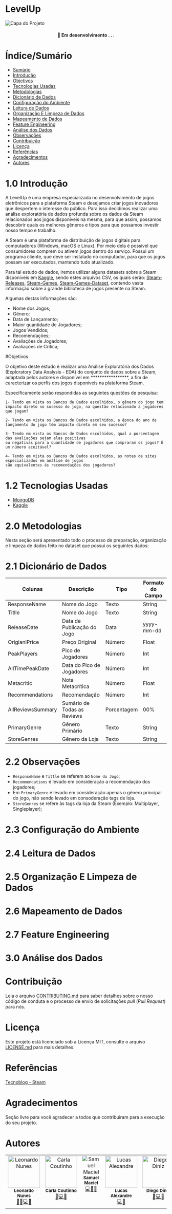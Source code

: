 # LevelUp

![Capa do Projeto](https://as1.ftcdn.net/v2/jpg/02/60/32/86/1000_F_260328666_ZvdyDkFCAihdLyly8Xb5KGOY3eWIv61K.jpg)


<h4 align="center"> 
	🚧  Em desenvolvimento . . .
</h4>

# Índice/Sumário
* [Sumário](#índice/sumário)
* [Introdução](#introdução)
* [Objetivos](#Objetivos)
* [Tecnologias Usadas](#tecnologias-usadas)
* [Metodologias](#metodologias)
* [Dicionário de Dados](#Dicionário-de-Dados)
* [Configuração do Ambiente](#Configuração-do-Ambiente)
* [Leitura de Dados](#Leitura-de-Dados)
* [Organização E Limpeza de Dados](#Organização-E-Limpeza-de-Dados)
* [Mapeamento de Dados](#Mapeamento-de-Dados)
* [Feature Engineering](#Feature-Engineering)
* [Análise dos Dados](#Análise-dos-Dados)
* [Observações](#Observações)
* [Contribuição](#contribuição)
* [Licença](#licença)
* [Referências](#Referências)
* [Agradecimentos](#agradecimentos)
* [Autores](#autores)



# 1.0 Introdução
A LevelUp é uma empresa especializada no desenvolvimento de jogos eletrônicos para a plataforma Steam e desejamos criar jogos inovadores que despertem o interesse do público. Para isso decidimos realizar uma análise exploratória de dados profunda sobre os dados da Steam relacionados aos jogos disponíveis na mesma, para que assim, possamos descobrir quais os melhores gêneros e tipos para que possamos investir nosso tempo e trabalho. 

A Steam é uma plataforma de distribuição de jogos digitais para computadores (Windows, macOS e Linux). Por meio dela é possível que consumidores comprem ou ativem jogos dentro do serviço. Possui um programa cliente, que deve ser instalado no computador, para que os jogos possam ser executados, mantendo tudo atualizado. 

Para tal estudo de dados, iremos utilizar alguns datasets sobre a Steam disponíveis em [Kaggle](https://www.kaggle.com/), sendo estes arquivos CSV, os quais serão:
 [Steam-Releases](https://www.kaggle.com/datasets/whigmalwhim/steam-releases), [Steam-Games](https://www.kaggle.com/datasets/thedevastator/get-your-game-on-metacritic-recommendations-and), [Steam-Games-Dataset](https://www.kaggle.com/datasets/nikatomashvili/steam-games-dataset), contendo vasta informação sobre a grande biblioteca de jogos presente na Steam.

Algumas destas informações são:
* Nome dos Jogos;
* Gênero;
* Data de Lançamento;
* Maior quantidade de Jogadores;
* Jogos Vendidos;
* Recomendações;
* Avaliações de Jogadores;
* Avaliações de Crítica;

#Objetivos

O objetivo deste estudo é realizar uma Análise Exploratória dos Dados (Exploratory Data Analysis - EDA) do conjunto de dados sobre a Steam, adaptada pelos autores e disponível em *****************, a fim de caracterizar os perfis dos jogos disponíveis na plataforma Steam. 

Especificamente serão respondidas as seguintes questões de pesquisa:

    1- Tendo em vista os Bancos de Dados escolhidos, o gênero do jogo tem
    impacto direto no sucesso do jogo, na questão relacionado a jogadores que jogam?

    2- Tendo em vista os Bancos de Dados escolhidos, a época do ano de lançamento do jogo têm impacto direto em seu sucesso?

    3- Tendo em vista os Bancos de Dados escolhidos, qual a porcentagem das avaliações sejam elas positivas
    ou negativas para a quantidade de jogadores que compraram os jogos? É um número aceitável? 

    4- Tendo em vista os Bancos de Dados escolhidos, as notas de sites especializados em análise de jogos
    são equivalentes às recomendações dos jogadores?


# 1.2 Tecnologias Usadas

- [MongoDB](https://www.mongodb.com/pt-br)
- [Kaggle](https://www.kaggle.com/)

# 2.0 Metodologias
Nesta seção será apresentado todo o processo de preparação, organização e limpeza de dados feito no dataset que possui os seguintes dados:


# 2.1 Dicionário de Dados

 Colunas | Descrição  |  Tipo   |  Formato do Campo
--------- | ------ | ------ | ------
ResponseName     | Nome do Jogo   |  Texto  |  String
Titlle          | Nome do Jogo    |  Texto   | String
ReleaseDate    | Data de Publicação do Jogo    | Data   |  yyyy-mm-dd
OrigianlPrice  | Preço Original   |  Número   | Float
PeakPlayers |  Pico de Jogadores    | Número   | Int
AllTimePeakDate | Data do Pico de Jogadores | Número   | Int
Metacritic    | Nota Metacrítica  | Número  | Float
Recommendations  | Recomendação  | Número  | Int
AllReviewsSummary | Sumário de Todas as Reviews  | Porcentagem  |  00%
PrimaryGenre | Gênero Primário  |  Texto  | String
StoreGenres  | Gênero da Loja   |  Texto  | String

# 2.2 Observações
* `ResponseName` e `Tittle` se referem ao `Nome do Jogo`;
* `Recommendations` é levado em consideração a recomendação dos jogadores;
* Em `PrimaryGenre` é levado em consideração apenas o gênero principal do jogo, não sendo levado em consoderação tags de loja.
* `StoreGenres` se refere às tags da loja da Steam (Exemplo: Multiplayer, Singleplayer);

# 2.3 Configuração do Ambiente

# 2.4 Leitura de Dados

# 2.5 Organização E Limpeza de Dados

# 2.6 Mapeamento de Dados

# 2.7 Feature Engineering

# 3.0 Análise dos Dados


# Contribuição

Leia o arquivo [CONTRIBUTING.md](CONTRIBUTING.md) para saber detalhes sobre o nosso código de conduta e o processo de envio de solicitações *pull* (*Pull Request*) para nós.


# Licença

Este projeto está licenciado sob a Licença MIT,  consulte o arquivo [LICENSE.md](LICENSE.md) para mais detalhes.


# Referências
[Tecnoblog - Steam](https://tecnoblog.net/responde/o-que-e-steam-tudo-sobre-a-loja-valve/)

# Agradecimentos

Seção livre para você agradecer a todos que contribuiram para a execução do seu projeto.


# Autores

<!-- ALL-CONTRIBUTORS-LIST:START - Do not remove or modify this section -->
<!-- prettier-ignore-start -->
<!-- markdownlint-disable -->
<table>
  <tbody>
    <tr>
      <td align="center" valign="top" width="14.28%"><img src="https://avatars.githubusercontent.com/u/111711621?v=4" width="100px;" alt="Leonardo Nunes"/><br /><sub><b>Leonardo Nunes</b></sub></a><br /><a href="https://github.com/sLeoNunes" title="Readme, Documentation, Ideas, Search">📝📖💻🤔</a>
      <td align="center" valign="top" width="14.28%"><img src="https://avatars.githubusercontent.com/u/85580881?v=4" width="100px;" alt="Carla Coutinho"/><br /><sub><b>Carla Coutinho</b></sub></a><br /><a href="https://github.com/MonHardy" title="Documentation, Ideas, Search">📖💻🤔</a></td>
      <td align="center" valign="top" width="14.28%"><img src="https://avatars.githubusercontent.com/u/130943420?v=4" alt="Samuel Maciel"/><br /><sub><b>Samuel Maciel</b></sub></a><br /><a href="https://github.com/Sn0wSA" title="Search, Ideas, Bug Report">💻🤔🐛</a></td>
      <td align="center" valign="top" width="14.28%"><img src="https://avatars.githubusercontent.com/u/80545302?v=4" width="100px;" alt="Lucas Alexandre"/><br /><sub><b>Lucas Alexandre</b></sub></a><br /><a href="https://github.com/Lucas-AlexNK" title="Search, Ideas">💻🤔</a></td>
      <td align="center" valign="top" width="14.28%"><img src="https://avatars.githubusercontent.com/u/113992861?v=4" width="100px;" alt="Diego Diniz"/><br /><sub><b>Diego Diniz</b></sub></a><br /><a href="https://github.com/DiegoDiniz59" title="Readme, Search, Ideas">📝💻🤔</a></td>
      <td align="center" valign="top" width="14.28%"><img src="https://avatars.githubusercontent.com/u/89555246?s=400&u=51041b9b462ada2485b67ba84d947db1239b2835&v=4" width="100px;" alt="Gabriel Gontijo"/><br /><sub><b>Gabriel Gontijo</b></sub></a><br /><a href="https://github.com/Gontijo23" title="Bug Report, Search, Ideas">🐛💻🤔</a>
    </tr>

